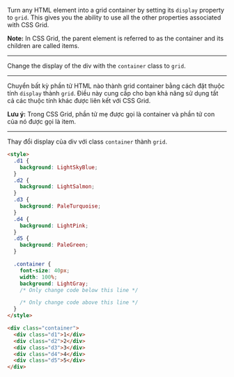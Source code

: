 Turn any HTML element into a grid container by setting its `display` property to `grid`. This gives you the ability to use all the other properties associated with CSS Grid.

**Note:** In CSS Grid, the parent element is referred to as the container and its children are called items.

---

Change the display of the div with the `container` class to `grid`.

---

Chuyển bất kỳ phần tử HTML nào thành grid container bằng cách đặt thuộc tính `display` thành `grid`. Điều này cung cấp cho bạn khả năng sử dụng tất cả các thuộc tính khác được liên kết với CSS Grid.

**Lưu ý:** Trong CSS Grid, phần tử mẹ được gọi là container và phần tử con của nó được gọi là item.

---

Thay đổi display của div với class `container` thành `grid`.

```html
<style>
  .d1 {
    background: LightSkyBlue;
  }
  .d2 {
    background: LightSalmon;
  }
  .d3 {
    background: PaleTurquoise;
  }
  .d4 {
    background: LightPink;
  }
  .d5 {
    background: PaleGreen;
  }

  .container {
    font-size: 40px;
    width: 100%;
    background: LightGray;
    /* Only change code below this line */

    /* Only change code above this line */
  }
</style>

<div class="container">
  <div class="d1">1</div>
  <div class="d2">2</div>
  <div class="d3">3</div>
  <div class="d4">4</div>
  <div class="d5">5</div>
</div>
```
